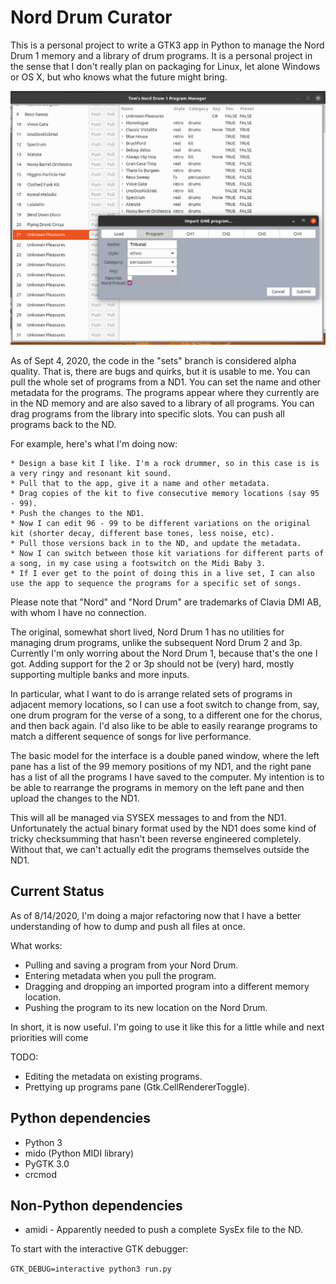 Nord Drum Curator
=================

This is a personal project to write a GTK3 app in Python to manage the Nord Drum 1 memory and a library of drum programs.  It is a personal project in the sense that I don't really plan on packaging for Linux, let alone Windows or OS X, but who knows what the future might bring.

![Early development screenshot.](https://raw.githubusercontent.com/tom-hoffman/norddrumcurator/master/nd-curator.png)

As of Sept 4, 2020, the code in the "sets" branch is considered alpha quality. That is, there are bugs and quirks, but it is usable to me. You can pull the whole set of programs from a ND1.  You can set the name and other metadata for the programs.  The programs appear where they currently are in the ND memory and are also saved to a library of all programs. You can drag programs from the library into specific slots.  You can push all programs back to the ND.

For example, here's what I'm doing now:

	* Design a base kit I like. I'm a rock drummer, so in this case is is a very ringy and resonant kit sound.
	* Pull that to the app, give it a name and other metadata.
	* Drag copies of the kit to five consecutive memory locations (say 95 - 99).
	* Push the changes to the ND1.
	* Now I can edit 96 - 99 to be different variations on the original kit (shorter decay, different base tones, less noise, etc).
	* Pull those versions back in to the ND, and update the metadata.
	* Now I can switch between those kit variations for different parts of a song, in my case using a footswitch on the Midi Baby 3.
	* If I ever get to the point of doing this in a live set, I can also use the app to sequence the programs for a specific set of songs.

Please note that "Nord" and "Nord Drum" are trademarks of Clavia DMI AB, with whom I have no connection.

The original, somewhat short lived, Nord Drum 1 has no utilities for managing drum programs, unlike the subsequent Nord Drum 2 and 3p. Currently I'm only worring about the Nord Drum 1, because that's the one I got.  Adding support for the 2 or 3p should not be (very) hard, mostly supporting multiple banks and more inputs.

In particular, what I want to do is arrange related sets of programs in adjacent memory locations, so I can use a foot switch to change from, say, one drum program for the verse of a song, to a different one for the chorus, and then back again. I'd also like to be able to easily rearange programs to match a different sequence of songs for live performance.

The basic model for the interface is a double paned window, where the left pane has a list of the 99 memory positions of my ND1, and the right pane has a list of all the programs I have saved to the computer.  My intention is to be able to rearrange the programs in memory on the left pane and then upload the changes to the ND1.

This will all be managed via SYSEX messages to and from the ND1.  Unfortunately the actual binary format used by the ND1 does some kind of tricky checksumming that hasn't been reverse engineered completely.  Without that, we can't actually edit the programs themselves outside the ND1.

Current Status
--------------

As of 8/14/2020, I'm doing a major refactoring now that I have a better 
understanding of how to dump and push all files at once. 

What works:

 * Pulling and saving a program from your Nord Drum.
 * Entering metadata when you pull the program.
 * Dragging and dropping an imported program into a different memory location.
 * Pushing the program to its new location on the Nord Drum.

In short, it is now useful. I'm going to use it like this for a little while and next priorities will come 

TODO:

 * Editing the metadata on existing programs.
 * Prettying up programs pane (Gtk.CellRendererToggle).

Python dependencies
-------------------

 * Python 3
 * mido (Python MIDI library)
 * PyGTK 3.0 
 * crcmod

Non-Python dependencies
-----------------------

 * amidi - Apparently needed to push a complete SysEx file to the ND.


To start with the interactive GTK debugger:

``GTK_DEBUG=interactive python3 run.py``



